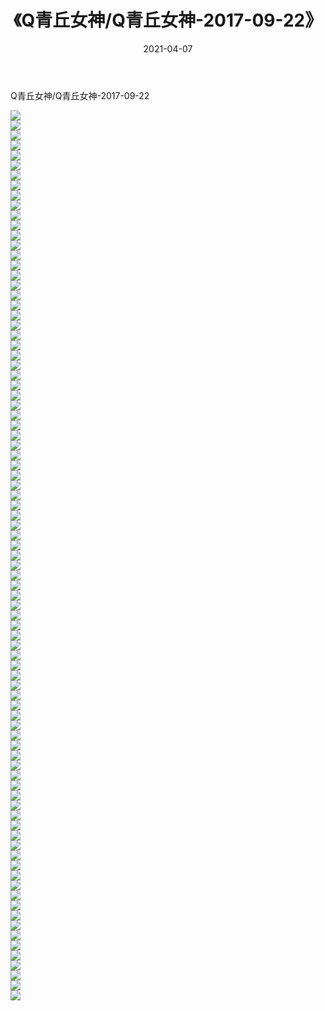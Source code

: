 ﻿---
layout: post
title:  《Q青丘女神/Q青丘女神-2017-09-22》
date:   2021-04-07
img: http://pic.660000.xyz/1:/网络美图/2021/Q青丘女神/Q青丘女神-2017-09-22/000.jpg
categories: [美女, 清纯, 唯美]
---

Q青丘女神/Q青丘女神-2017-09-22

 ![](http://pic.660000.xyz/1:/网络美图/2021/Q青丘女神/Q青丘女神-2017-09-22/001.jpg) <br>![](http://pic.660000.xyz/1:/网络美图/2021/Q青丘女神/Q青丘女神-2017-09-22/002.jpg) <br>![](http://pic.660000.xyz/1:/网络美图/2021/Q青丘女神/Q青丘女神-2017-09-22/003.jpg) <br>![](http://pic.660000.xyz/1:/网络美图/2021/Q青丘女神/Q青丘女神-2017-09-22/004.jpg) <br>![](http://pic.660000.xyz/1:/网络美图/2021/Q青丘女神/Q青丘女神-2017-09-22/005.jpg) <br>![](http://pic.660000.xyz/1:/网络美图/2021/Q青丘女神/Q青丘女神-2017-09-22/006.jpg) <br>![](http://pic.660000.xyz/1:/网络美图/2021/Q青丘女神/Q青丘女神-2017-09-22/007.jpg) <br>![](http://pic.660000.xyz/1:/网络美图/2021/Q青丘女神/Q青丘女神-2017-09-22/008.jpg) <br>![](http://pic.660000.xyz/1:/网络美图/2021/Q青丘女神/Q青丘女神-2017-09-22/009.jpg) <br>![](http://pic.660000.xyz/1:/网络美图/2021/Q青丘女神/Q青丘女神-2017-09-22/010.jpg) <br>![](http://pic.660000.xyz/1:/网络美图/2021/Q青丘女神/Q青丘女神-2017-09-22/011.jpg) <br>![](http://pic.660000.xyz/1:/网络美图/2021/Q青丘女神/Q青丘女神-2017-09-22/012.jpg) <br>![](http://pic.660000.xyz/1:/网络美图/2021/Q青丘女神/Q青丘女神-2017-09-22/013.jpg) <br>![](http://pic.660000.xyz/1:/网络美图/2021/Q青丘女神/Q青丘女神-2017-09-22/014.jpg) <br>![](http://pic.660000.xyz/1:/网络美图/2021/Q青丘女神/Q青丘女神-2017-09-22/015.jpg) <br>![](http://pic.660000.xyz/1:/网络美图/2021/Q青丘女神/Q青丘女神-2017-09-22/016.jpg) <br>![](http://pic.660000.xyz/1:/网络美图/2021/Q青丘女神/Q青丘女神-2017-09-22/017.jpg) <br>![](http://pic.660000.xyz/1:/网络美图/2021/Q青丘女神/Q青丘女神-2017-09-22/018.jpg) <br>![](http://pic.660000.xyz/1:/网络美图/2021/Q青丘女神/Q青丘女神-2017-09-22/019.jpg) <br>![](http://pic.660000.xyz/1:/网络美图/2021/Q青丘女神/Q青丘女神-2017-09-22/020.jpg) <br>![](http://pic.660000.xyz/1:/网络美图/2021/Q青丘女神/Q青丘女神-2017-09-22/021.jpg) <br>![](http://pic.660000.xyz/1:/网络美图/2021/Q青丘女神/Q青丘女神-2017-09-22/022.jpg) <br>![](http://pic.660000.xyz/1:/网络美图/2021/Q青丘女神/Q青丘女神-2017-09-22/023.jpg) <br>![](http://pic.660000.xyz/1:/网络美图/2021/Q青丘女神/Q青丘女神-2017-09-22/024.jpg) <br>![](http://pic.660000.xyz/1:/网络美图/2021/Q青丘女神/Q青丘女神-2017-09-22/025.jpg) <br>![](http://pic.660000.xyz/1:/网络美图/2021/Q青丘女神/Q青丘女神-2017-09-22/026.jpg) <br>![](http://pic.660000.xyz/1:/网络美图/2021/Q青丘女神/Q青丘女神-2017-09-22/027.jpg) <br>![](http://pic.660000.xyz/1:/网络美图/2021/Q青丘女神/Q青丘女神-2017-09-22/028.jpg) <br>![](http://pic.660000.xyz/1:/网络美图/2021/Q青丘女神/Q青丘女神-2017-09-22/029.jpg) <br>![](http://pic.660000.xyz/1:/网络美图/2021/Q青丘女神/Q青丘女神-2017-09-22/030.jpg) <br>![](http://pic.660000.xyz/1:/网络美图/2021/Q青丘女神/Q青丘女神-2017-09-22/031.jpg) <br>![](http://pic.660000.xyz/1:/网络美图/2021/Q青丘女神/Q青丘女神-2017-09-22/032.jpg) <br>![](http://pic.660000.xyz/1:/网络美图/2021/Q青丘女神/Q青丘女神-2017-09-22/033.jpg) <br>![](http://pic.660000.xyz/1:/网络美图/2021/Q青丘女神/Q青丘女神-2017-09-22/034.jpg) <br>![](http://pic.660000.xyz/1:/网络美图/2021/Q青丘女神/Q青丘女神-2017-09-22/035.jpg) <br>![](http://pic.660000.xyz/1:/网络美图/2021/Q青丘女神/Q青丘女神-2017-09-22/036.jpg) <br>![](http://pic.660000.xyz/1:/网络美图/2021/Q青丘女神/Q青丘女神-2017-09-22/037.jpg) <br>![](http://pic.660000.xyz/1:/网络美图/2021/Q青丘女神/Q青丘女神-2017-09-22/038.jpg) <br>![](http://pic.660000.xyz/1:/网络美图/2021/Q青丘女神/Q青丘女神-2017-09-22/039.jpg) <br>![](http://pic.660000.xyz/1:/网络美图/2021/Q青丘女神/Q青丘女神-2017-09-22/040.jpg) <br>![](http://pic.660000.xyz/1:/网络美图/2021/Q青丘女神/Q青丘女神-2017-09-22/041.jpg) <br>![](http://pic.660000.xyz/1:/网络美图/2021/Q青丘女神/Q青丘女神-2017-09-22/042.jpg) <br>![](http://pic.660000.xyz/1:/网络美图/2021/Q青丘女神/Q青丘女神-2017-09-22/043.jpg) <br>![](http://pic.660000.xyz/1:/网络美图/2021/Q青丘女神/Q青丘女神-2017-09-22/044.jpg) <br>![](http://pic.660000.xyz/1:/网络美图/2021/Q青丘女神/Q青丘女神-2017-09-22/045.jpg) <br>![](http://pic.660000.xyz/1:/网络美图/2021/Q青丘女神/Q青丘女神-2017-09-22/046.jpg) <br>![](http://pic.660000.xyz/1:/网络美图/2021/Q青丘女神/Q青丘女神-2017-09-22/047.jpg) <br>![](http://pic.660000.xyz/1:/网络美图/2021/Q青丘女神/Q青丘女神-2017-09-22/048.jpg) <br>![](http://pic.660000.xyz/1:/网络美图/2021/Q青丘女神/Q青丘女神-2017-09-22/049.jpg) <br>![](http://pic.660000.xyz/1:/网络美图/2021/Q青丘女神/Q青丘女神-2017-09-22/050.jpg) <br>![](http://pic.660000.xyz/1:/网络美图/2021/Q青丘女神/Q青丘女神-2017-09-22/051.jpg) <br>![](http://pic.660000.xyz/1:/网络美图/2021/Q青丘女神/Q青丘女神-2017-09-22/052.jpg) <br>![](http://pic.660000.xyz/1:/网络美图/2021/Q青丘女神/Q青丘女神-2017-09-22/053.jpg) <br>![](http://pic.660000.xyz/1:/网络美图/2021/Q青丘女神/Q青丘女神-2017-09-22/054.jpg) <br>![](http://pic.660000.xyz/1:/网络美图/2021/Q青丘女神/Q青丘女神-2017-09-22/055.jpg) <br>![](http://pic.660000.xyz/1:/网络美图/2021/Q青丘女神/Q青丘女神-2017-09-22/056.jpg) <br>![](http://pic.660000.xyz/1:/网络美图/2021/Q青丘女神/Q青丘女神-2017-09-22/057.jpg) <br>![](http://pic.660000.xyz/1:/网络美图/2021/Q青丘女神/Q青丘女神-2017-09-22/058.jpg) <br>![](http://pic.660000.xyz/1:/网络美图/2021/Q青丘女神/Q青丘女神-2017-09-22/059.jpg) <br>![](http://pic.660000.xyz/1:/网络美图/2021/Q青丘女神/Q青丘女神-2017-09-22/060.jpg) <br>![](http://pic.660000.xyz/1:/网络美图/2021/Q青丘女神/Q青丘女神-2017-09-22/061.jpg) <br>![](http://pic.660000.xyz/1:/网络美图/2021/Q青丘女神/Q青丘女神-2017-09-22/062.jpg) <br>![](http://pic.660000.xyz/1:/网络美图/2021/Q青丘女神/Q青丘女神-2017-09-22/063.jpg) <br>![](http://pic.660000.xyz/1:/网络美图/2021/Q青丘女神/Q青丘女神-2017-09-22/064.jpg) <br>![](http://pic.660000.xyz/1:/网络美图/2021/Q青丘女神/Q青丘女神-2017-09-22/065.jpg) <br>![](http://pic.660000.xyz/1:/网络美图/2021/Q青丘女神/Q青丘女神-2017-09-22/066.jpg) <br>![](http://pic.660000.xyz/1:/网络美图/2021/Q青丘女神/Q青丘女神-2017-09-22/067.jpg) <br>![](http://pic.660000.xyz/1:/网络美图/2021/Q青丘女神/Q青丘女神-2017-09-22/068.jpg) <br>![](http://pic.660000.xyz/1:/网络美图/2021/Q青丘女神/Q青丘女神-2017-09-22/069.jpg) <br>![](http://pic.660000.xyz/1:/网络美图/2021/Q青丘女神/Q青丘女神-2017-09-22/070.jpg) <br>![](http://pic.660000.xyz/1:/网络美图/2021/Q青丘女神/Q青丘女神-2017-09-22/071.jpg) <br>![](http://pic.660000.xyz/1:/网络美图/2021/Q青丘女神/Q青丘女神-2017-09-22/072.jpg) <br>![](http://pic.660000.xyz/1:/网络美图/2021/Q青丘女神/Q青丘女神-2017-09-22/073.jpg) <br>![](http://pic.660000.xyz/1:/网络美图/2021/Q青丘女神/Q青丘女神-2017-09-22/074.jpg) <br>![](http://pic.660000.xyz/1:/网络美图/2021/Q青丘女神/Q青丘女神-2017-09-22/075.jpg) <br>![](http://pic.660000.xyz/1:/网络美图/2021/Q青丘女神/Q青丘女神-2017-09-22/076.jpg) <br>![](http://pic.660000.xyz/1:/网络美图/2021/Q青丘女神/Q青丘女神-2017-09-22/077.jpg) <br>![](http://pic.660000.xyz/1:/网络美图/2021/Q青丘女神/Q青丘女神-2017-09-22/078.jpg) <br>![](http://pic.660000.xyz/1:/网络美图/2021/Q青丘女神/Q青丘女神-2017-09-22/079.jpg) <br>![](http://pic.660000.xyz/1:/网络美图/2021/Q青丘女神/Q青丘女神-2017-09-22/080.jpg) <br>![](http://pic.660000.xyz/1:/网络美图/2021/Q青丘女神/Q青丘女神-2017-09-22/081.jpg) <br>![](http://pic.660000.xyz/1:/网络美图/2021/Q青丘女神/Q青丘女神-2017-09-22/082.jpg) <br>![](http://pic.660000.xyz/1:/网络美图/2021/Q青丘女神/Q青丘女神-2017-09-22/083.jpg) <br>![](http://pic.660000.xyz/1:/网络美图/2021/Q青丘女神/Q青丘女神-2017-09-22/084.jpg) <br>![](http://pic.660000.xyz/1:/网络美图/2021/Q青丘女神/Q青丘女神-2017-09-22/085.jpg) <br>![](http://pic.660000.xyz/1:/网络美图/2021/Q青丘女神/Q青丘女神-2017-09-22/086.jpg) <br>![](http://pic.660000.xyz/1:/网络美图/2021/Q青丘女神/Q青丘女神-2017-09-22/087.jpg) <br>![](http://pic.660000.xyz/1:/网络美图/2021/Q青丘女神/Q青丘女神-2017-09-22/088.jpg) <br>![](http://pic.660000.xyz/1:/网络美图/2021/Q青丘女神/Q青丘女神-2017-09-22/089.jpg) <br>